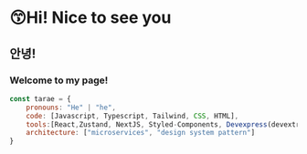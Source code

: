 # 😙Hi! Nice to see you

## 안녕!

### Welcome to my page!

```jsx
const tarae = {
	pronouns: "He" | "he",
	code: [Javascript, Typescript, Tailwind, CSS, HTML],
	tools:[React,Zustand, NextJS, Styled-Components, Devexpress(devextreme), Figma],
	architecture: ["microservices", "design system pattern"]
}
```
